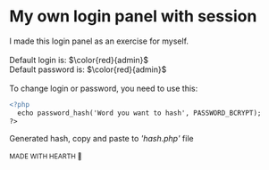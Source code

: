 
# My own login panel with session
I made this login panel as an exercise for myself.<br><br>
Default login is: $\color{red}{admin}$<br>
Default password is: $\color{red}{admin}$<br><br>
To change login or password, you need to use this:<br>


```diff
<?php
  echo password_hash('Word you want to hash', PASSWORD_BCRYPT);
?>
```
Generated hash, copy and paste to <i>'hash.php'</i> file<br><br>
<sub>MADE WITH HEARTH 🖤</sub>
